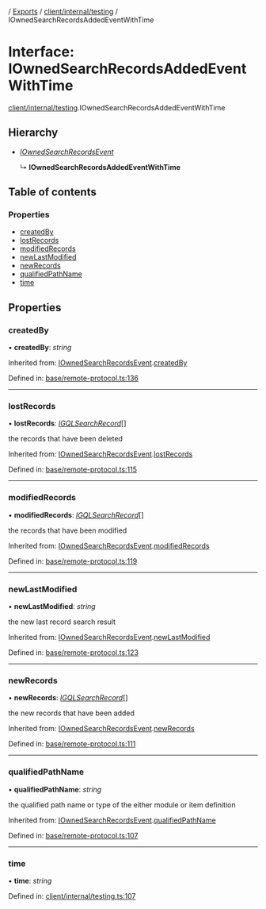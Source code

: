 [](../README.md) / [Exports](../modules.md) / [client/internal/testing](../modules/client_internal_testing.md) / IOwnedSearchRecordsAddedEventWithTime

# Interface: IOwnedSearchRecordsAddedEventWithTime

[client/internal/testing](../modules/client_internal_testing.md).IOwnedSearchRecordsAddedEventWithTime

## Hierarchy

* [*IOwnedSearchRecordsEvent*](base_remote_protocol.iownedsearchrecordsevent.md)

  ↳ **IOwnedSearchRecordsAddedEventWithTime**

## Table of contents

### Properties

- [createdBy](client_internal_testing.iownedsearchrecordsaddedeventwithtime.md#createdby)
- [lostRecords](client_internal_testing.iownedsearchrecordsaddedeventwithtime.md#lostrecords)
- [modifiedRecords](client_internal_testing.iownedsearchrecordsaddedeventwithtime.md#modifiedrecords)
- [newLastModified](client_internal_testing.iownedsearchrecordsaddedeventwithtime.md#newlastmodified)
- [newRecords](client_internal_testing.iownedsearchrecordsaddedeventwithtime.md#newrecords)
- [qualifiedPathName](client_internal_testing.iownedsearchrecordsaddedeventwithtime.md#qualifiedpathname)
- [time](client_internal_testing.iownedsearchrecordsaddedeventwithtime.md#time)

## Properties

### createdBy

• **createdBy**: *string*

Inherited from: [IOwnedSearchRecordsEvent](base_remote_protocol.iownedsearchrecordsevent.md).[createdBy](base_remote_protocol.iownedsearchrecordsevent.md#createdby)

Defined in: [base/remote-protocol.ts:136](https://github.com/onzag/itemize/blob/5fcde7cf/base/remote-protocol.ts#L136)

___

### lostRecords

• **lostRecords**: [*IGQLSearchRecord*](gql_querier.igqlsearchrecord.md)[]

the records that have been deleted

Inherited from: [IOwnedSearchRecordsEvent](base_remote_protocol.iownedsearchrecordsevent.md).[lostRecords](base_remote_protocol.iownedsearchrecordsevent.md#lostrecords)

Defined in: [base/remote-protocol.ts:115](https://github.com/onzag/itemize/blob/5fcde7cf/base/remote-protocol.ts#L115)

___

### modifiedRecords

• **modifiedRecords**: [*IGQLSearchRecord*](gql_querier.igqlsearchrecord.md)[]

the records that have been modified

Inherited from: [IOwnedSearchRecordsEvent](base_remote_protocol.iownedsearchrecordsevent.md).[modifiedRecords](base_remote_protocol.iownedsearchrecordsevent.md#modifiedrecords)

Defined in: [base/remote-protocol.ts:119](https://github.com/onzag/itemize/blob/5fcde7cf/base/remote-protocol.ts#L119)

___

### newLastModified

• **newLastModified**: *string*

the new last record search result

Inherited from: [IOwnedSearchRecordsEvent](base_remote_protocol.iownedsearchrecordsevent.md).[newLastModified](base_remote_protocol.iownedsearchrecordsevent.md#newlastmodified)

Defined in: [base/remote-protocol.ts:123](https://github.com/onzag/itemize/blob/5fcde7cf/base/remote-protocol.ts#L123)

___

### newRecords

• **newRecords**: [*IGQLSearchRecord*](gql_querier.igqlsearchrecord.md)[]

the new records that have been added

Inherited from: [IOwnedSearchRecordsEvent](base_remote_protocol.iownedsearchrecordsevent.md).[newRecords](base_remote_protocol.iownedsearchrecordsevent.md#newrecords)

Defined in: [base/remote-protocol.ts:111](https://github.com/onzag/itemize/blob/5fcde7cf/base/remote-protocol.ts#L111)

___

### qualifiedPathName

• **qualifiedPathName**: *string*

the qualified path name or type of the either module or item definition

Inherited from: [IOwnedSearchRecordsEvent](base_remote_protocol.iownedsearchrecordsevent.md).[qualifiedPathName](base_remote_protocol.iownedsearchrecordsevent.md#qualifiedpathname)

Defined in: [base/remote-protocol.ts:107](https://github.com/onzag/itemize/blob/5fcde7cf/base/remote-protocol.ts#L107)

___

### time

• **time**: *string*

Defined in: [client/internal/testing.ts:107](https://github.com/onzag/itemize/blob/5fcde7cf/client/internal/testing.ts#L107)
